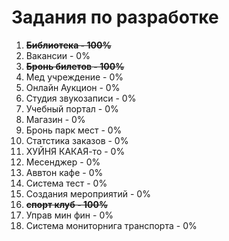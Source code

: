 # Задания по разработке
1. **~~Библиотека - 100%~~**
2. Вакансии - 0%
3. **~~Бронь билетов - 100%~~**
4. Мед учреждение - 0%
5. Онлайн Аукцион - 0%
6. Студия звукозаписи - 0%
7. Учебный портал - 0%
8. Магазин - 0%
9. Бронь парк мест - 0%
10. Статстика заказов - 0%
11. ХУЙНЯ КАКАЯ-то - 0%
12. Месенджер - 0%
13. Аввтон кафе - 0%
14. Система тест - 0%
15. Создания мероприятий - 0%
16. **~~спорт клуб - 100%~~**
17. Управ мин фин - 0%
18. Система мониторнига транспорта - 0%